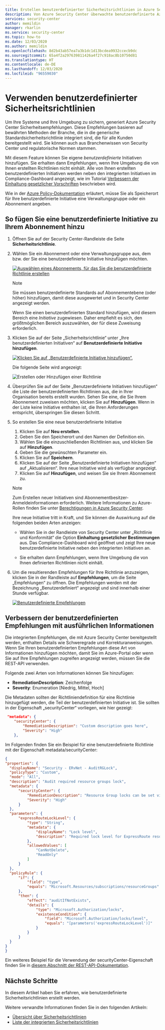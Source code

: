 ```yaml
---
title: Erstellen benutzerdefinierter Sicherheitsrichtlinien in Azure Security Center | Microsoft-Dokumentation
description: Von Azure Security Center überwachte benutzerdefinierte Azure Policy-Definitionen.
services: security-center
author: memildin
manager: rkarlin
ms.service: security-center
ms.topic: how-to
ms.date: 12/03/2020
ms.author: memildin
ms.openlocfilehash: 8d2b43ab57ea7a3b1dc1d13bcdea9932ccecb9dc
ms.sourcegitcommit: 65a4f2a297639811426a4f27c918ac8b10750d81
ms.translationtype: HT
ms.contentlocale: de-DE
ms.lasthandoff: 12/03/2020
ms.locfileid: "96559030"
---
```

# <a name="using-custom-security-policies"></a>Verwenden benutzerdefinierter Sicherheitsrichtlinien

Um Ihre Systeme und Ihre Umgebung zu sichern, generiert Azure Security Center Sicherheitsempfehlungen. Diese Empfehlungen basieren auf bewährten Methoden der Branche, die in die generische Standardsicherheitsrichtlinie integriert sind, die für alle Kunden bereitgestellt wird. Sie können auch aus Branchenwissen von Security Center und regulatorische Normen stammen.

Mit diesem Feature können Sie eigene *benutzerdefinierte* Initiativen hinzufügen. Sie erhalten dann Empfehlungen, wenn Ihre Umgebung die von Ihnen erstellten Richtlinien nicht einhält. Alle von Ihnen erstellten benutzerdefinierten Initiativen werden neben den integrierten Initiativen im Compliance-Dashboard angezeigt, wie im Tutorial [Verbessern der Einhaltung gesetzlicher Vorschriften](security-center-compliance-dashboard.md) beschrieben wird.

Wie in der [Azure Policy-Dokumentation](../governance/policy/concepts/definition-structure.md#definition-location) erläutert, müsse Sie als Speicherort für Ihre benutzerdefinierte Initiative eine Verwaltungsgruppe oder ein Abonnement angeben. 

## <a name="to-add-a-custom-initiative-to-your-subscription"></a>So fügen Sie eine benutzerdefinierte Initiative zu Ihrem Abonnement hinzu 

1. Öffnen Sie auf der Security Center-Randleiste die Seite **Sicherheitsrichtlinie**.

1. Wählen Sie ein Abonnement oder eine Verwaltungsgruppe aus, dem bzw. der Sie eine benutzerdefinierte Initiative hinzufügen möchten.

    [![Auswählen eines Abonnements, für das Sie die benutzerdefinierte Richtlinie erstellen](media/custom-security-policies/custom-policy-selecting-a-subscription.png)](media/custom-security-policies/custom-policy-selecting-a-subscription.png#lightbox)

    > [!NOTE]
    > Sie müssen benutzerdefinierte Standards auf Abonnementebene (oder höher) hinzufügen, damit diese ausgewertet und in Security Center angezeigt werden. 
    >
    > Wenn Sie einen benutzerdefinierten Standard hinzufügen, wird diesem Bereich eine *Initiative* zugewiesen. Daher empfiehlt es sich, den größtmöglichen Bereich auszuwählen, der für diese Zuweisung erforderlich.

1. Klicken Sie auf der Seite „Sicherheitsrichtlinie“ unter „Ihre benutzerdefinierten Initiativen“ auf **Benutzerdefinierte Initiative hinzufügen**.

    [![Klicken Sie auf „Benutzerdefinierte Initiative hinzufügen“.](media/custom-security-policies/custom-policy-add-initiative.png)](media/custom-security-policies/custom-policy-add-initiative.png#lightbox)

    Die folgende Seite wird angezeigt:

    ![Erstellen oder Hinzufügen einer Richtlinie](media/custom-security-policies/create-or-add-custom-policy.png)

1. Überprüfen Sie auf der Seite „Benutzerdefinierte Initiativen hinzufügen“ die Liste der benutzerdefinierten Richtlinien aus, die in Ihrer Organisation bereits erstellt wurden. Sehen Sie eine, die Sie Ihrem Abonnement zuweisen möchten, klicken Sie auf **Hinzufügen**. Wenn in der Liste keine Initiative enthalten ist, die Ihren Anforderungen entspricht, überspringen Sie diesen Schritt.

1. So erstellen Sie eine neue benutzerdefinierte Initiative

    1. Klicken Sie auf **Neu erstellen**.
    1. Geben Sie den Speicherort und den Namen der Definition ein.
    1. Wählen Sie die einzuschließenden Richtlinien aus, und klicken Sie auf **Hinzufügen**.
    1. Geben Sie die gewünschten Parameter ein.
    1. Klicken Sie auf **Speichern**.
    1. Klicken Sie auf der Seite „Benutzerdefinierte Initiativen hinzufügen“ auf „Aktualisieren“. Ihre neue Initiative wird als verfügbar angezeigt.
    1. Klicken Sie auf **Hinzufügen**, und weisen Sie sie Ihrem Abonnement zu.

    > [!NOTE]
    > Zum Erstellen neuer Initiativen sind Abonnementbesitzer-Anmeldeinformationen erforderlich. Weitere Informationen zu Azure-Rollen finden Sie unter [Berechtigungen in Azure Security Center](security-center-permissions.md).

    Ihre neue Initiative tritt in Kraft, und Sie können die Auswirkung auf die folgenden beiden Arten anzeigen:

    * Wählen Sie in der Randleiste von Security Center unter „Richtlinie und Konformität“ die Option **Einhaltung gesetzlicher Bestimmungen** aus. Das Compliance-Dashboard wird geöffnet und zeigt Ihre neue benutzerdefinierte Initiative neben den integrierten Initiativen an.
    
    * Sie erhalten dann Empfehlungen, wenn Ihre Umgebung die von Ihnen definierten Richtlinien nicht einhält.

1. Um die resultierenden Empfehlungen für Ihre Richtlinie anzuzeigen, klicken Sie in der Randleiste auf **Empfehlungen**, um die Seite „Empfehlungen“ zu öffnen. Die Empfehlungen werden mit der Bezeichnung „Benutzerdefiniert“ angezeigt und sind innerhalb einer Stunde verfügbar.

    [![Benutzerdefinierte Empfehlungen](media/custom-security-policies/custom-policy-recommendations.png)](media/custom-security-policies/custom-policy-recommendations-in-context.png#lightbox)

## <a name="enhance-your-custom-recommendations-with-detailed-information"></a>Verbessern der benutzerdefinierten Empfehlungen mit ausführlichen Informationen

Die integrierten Empfehlungen, die mit Azure Security Center bereitgestellt werden, enthalten Details wie Schweregrade und Korrekturanweisungen. Wenn Sie Ihren benutzerdefinierten Empfehlungen diese Art von Informationen hinzufügen möchten, damit Sie im Azure-Portal oder wenn Sie auf Ihre Empfehlungen zugreifen angezeigt werden, müssen Sie die REST-API verwenden. 

Folgende zwei Arten von Informationen können Sie hinzufügen:

- **RemediationDescription**: Zeichenfolge
- **Severity**: Enumeration [Niedrig, Mittel, Hoch]

Die Metadaten sollten der Richtliniendefinition für eine Richtlinie hinzugefügt werden, die Teil der benutzerdefinierten Initiative ist. Sie sollten in der Eigenschaft „securityCenter“ vorliegen, wie hier gezeigt:

```json
 "metadata": {
    "securityCenter": {
        "RemediationDescription": "Custom description goes here",
        "Severity": "High"
    },
```

Im Folgenden finden Sie ein Beispiel für eine benutzerdefinierte Richtlinie mit der Eigenschaft metadata/securityCenter:

  ```json
  {
"properties": {
    "displayName": "Security - ERvNet - AuditRGLock",
    "policyType": "Custom",
    "mode": "All",
    "description": "Audit required resource groups lock",
    "metadata": {
        "securityCenter": {
            "RemediationDescription": "Resource Group locks can be set via Azure Portal -> Resource Group -> Locks",
            "Severity": "High"
        }
    },
    "parameters": {
        "expressRouteLockLevel": {
            "type": "String",
            "metadata": {
                "displayName": "Lock level",
                "description": "Required lock level for ExpressRoute resource groups."
            },
            "allowedValues": [
                "CanNotDelete",
                "ReadOnly"
            ]
        }
    },
    "policyRule": {
        "if": {
            "field": "type",
            "equals": "Microsoft.Resources/subscriptions/resourceGroups"
        },
        "then": {
            "effect": "auditIfNotExists",
            "details": {
                "type": "Microsoft.Authorization/locks",
                "existenceCondition": {
                    "field": "Microsoft.Authorization/locks/level",
                    "equals": "[parameters('expressRouteLockLevel')]"
                }
            }
        }
    }
}
}
  ```

Ein weiteres Beispiel für die Verwendung der securityCenter-Eigenschaft finden Sie in [diesem Abschnitt der REST-API-Dokumentation](/rest/api/securitycenter/assessmentsmetadata/createinsubscription#examples).


## <a name="next-steps"></a>Nächste Schritte

In diesem Artikel haben Sie erfahren, wie benutzerdefinierte Sicherheitsrichtlinien erstellt werden. 

Weitere verwandte Informationen finden Sie in den folgenden Artikeln: 

- [Übersicht über Sicherheitsrichtlinien](tutorial-security-policy.md)
- [Liste der integrierten Sicherheitsrichtlinien](./policy-reference.md)
